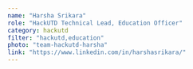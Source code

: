```yaml
---
name: "Harsha Srikara"
role: "HackUTD Technical Lead, Education Officer"
category: hackutd
filter: "hackutd,education"
photo: "team-hackutd-harsha"
link: "https://www.linkedin.com/in/harshasrikara/"
---
```


